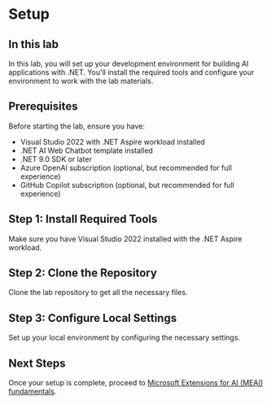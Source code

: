 # Setup

## In this lab

In this lab, you will set up your development environment for building AI applications with .NET. You'll install the required tools and configure your environment to work with the lab materials.

## Prerequisites

Before starting the lab, ensure you have:

- Visual Studio 2022 with .NET Aspire workload installed
- .NET AI Web Chatbot template installed
- .NET 9.0 SDK or later
- Azure OpenAI subscription (optional, but recommended for full experience)
- GitHub Copilot subscription (optional, but recommended for full experience)

## Step 1: Install Required Tools

Make sure you have Visual Studio 2022 installed with the .NET Aspire workload.

## Step 2: Clone the Repository

Clone the lab repository to get all the necessary files.

## Step 3: Configure Local Settings

Set up your local environment by configuring the necessary settings.

## Next Steps

Once your setup is complete, proceed to [Microsoft Extensions for AI (MEAI) fundamentals](part1-meai.md).
